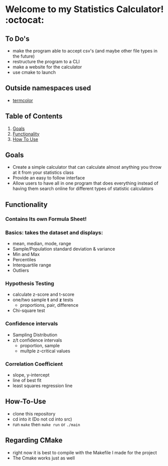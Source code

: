 
# Welcome to my Statistics Calculator! :octocat:

## To Do's
- make the program able to accept csv's (and maybe other file types in the future)
- restructure the program to a CLI
- make a website for the calculator
- use cmake to launch

## Outside namespaces used
- [termcolor](https://github.com/marinov98/termcolor)

## Table of Contents
  1. [Goals](#Goals)
  2. [Functionality](#Functionality)
  3. [How To Use](#How-To-Use)

## Goals
- Create a simple calculator that can calculate almost anything you throw at it from your statistics class
- Provide an easy to follow interface 
- Allow users to have all in one program that does everything instead of having them search online for different types of statistic calculators

## Functionality 

### Contains Its own Formula Sheet!

### Basics: takes the dataset and displays:
- mean, median, mode, range
- Sample/Population standard deviation & variance
- Min and Max
- Percentiles
- Interquartile range
- Outliers

### Hypothesis Testing
- calculate z-score and t-score
- one/two sample **t** and **z** tests
  - proportions, pair, difference 
- Chi-square test

### Confidence intervals 
- Sampling Distribution
- z/t confidence intervals
  - proportion, sample
  - multple z-critical values
  
### Correlation Coefficient
- slope, y-intercept
- line of best fit 
- least squares regression line

## How-To-Use
- clone this repository
- cd into it (Do not cd into src)
- run ```make``` then ```make run``` or ```./main```

## Regarding CMake
- right now it is best to compile with the Makefile I made for the project
- The Cmake works just as well
